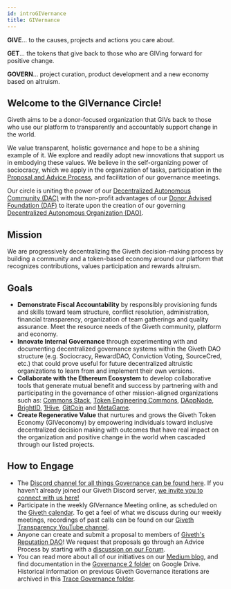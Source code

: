 ```yaml
---
id: introGIVernance
title: GIVernance
---
```


**GIVE**… to the causes, projects and actions you care about.

**GET**… the tokens that give back to those who are GIVing forward for positive change.

**GOVERN**… project curation, product development and a new economy based on altruism.

## Welcome to the GIVernance Circle!

Giveth aims to be a donor-focused organization that GIVs back to those who use our platform to transparently and accountably support change in the world.

We value transparent, holistic governance and hope to be a shining example of it. We explore and readily adopt new innovations that support us in embodying these values. We believe in the self-organizing power of sociocracy, which we apply in the organization of tasks, participation in the [Proposal and Advice Process](https://forum.giveth.io/c/givernance/proposals), and facilitation of our governance meetings.

Our circle is uniting the power of our [Decentralized Autonomous Community (DAC)](https://trace.giveth.io/community/giveth-dac) with the non-profit advantages of our [Donor Advised Foundation (DAF)](https://www.sdgimpactfund.org/giveth-foundation) to iterate upon the creation of our governing [Decentralized Autonomous Organization (DAO)](https://aragon.1hive.org/#/giveth/).

## Mission

We are progressively decentralizing the Giveth decision-making process by building a community and a token-based economy around our platform that recognizes contributions, values participation and rewards altruism.

## Goals

- **Demonstrate Fiscal Accountability** by responsibly provisioning funds and skills toward team structure, conflict resolution, administration, financial transparency, organization of team gatherings and quality assurance. Meet the resource needs of the Giveth community, platform and economy.
- **Innovate Internal Governance** through experimenting with and documenting decentralized governance systems within the Giveth DAO structure (e.g. Sociocracy, RewardDAO, Conviction Voting, SourceCred, etc.) that could prove useful for future decentralized altruistic organizations to learn from and implement their own versions.
- **Collaborate with the Ethereum Ecosystem** to develop collaborative tools that generate mutual benefit and success by partnering with and participating in the governance of other mission-aligned organizations such as: [Commons Stack](https://commonsstack.org/), [Token Engineering Commons](https://forum.tecommons.org/),  [DAppNode](https://dappnode.io/),  [BrightID](https://www.brightid.org/),  [1Hive](https://about.1hive.org/),  [GitCoin](https://gitcoin.co/) and [MetaGame](https://wiki.metagame.wtf/).
- **Create Regenerative Value** that nurtures and grows the Giveth Token Economy (GIVeconomy) by empowering individuals toward inclusive decentralized decision making with outcomes that have real impact on the organization and positive change in the world when cascaded through our listed projects.

## How to Engage

- The [Discord channel for all things Governance can be found here](https://discord.com/channels/679428761438912522/762764762164887562). If you haven’t already joined our Giveth Discord server, [we invite you to connect with us here!](https://discord.gg/965AGEaz)
- Participate in the weekly GIVernance Meeting online, as scheduled on the [Giveth calendar](https://calendar.google.com/calendar/embed?src=givethdotio%40gmail.com&ctz=America%2FCosta_Rica). To get a feel of what we discuss during our weekly meetings, recordings of past calls can be found on our [Giveth Transparency YouTube channel](https://www.youtube.com/channel/UCdqmP4axeI1hNmX20aZsOwg).
- Anyone can create and submit a proposal to members of [Giveth's Reputation DAO](https://aragon.1hive.org/#/giveth/)! We request that proposals go through an Advice Process by starting with a [discussion on our Forum](https://forum.giveth.io/).
- You can read more about all of our initiatives on our [Medium blog](https://medium.com/giveth/), and find documentation in the [Governance 2 folder](https://drive.google.com/drive/folders/1Jv2xcYsbMTqmUtDOfWV6yT0vy51PVW1J?usp=sharing) on Google Drive. Historical information on previous Giveth Governance iterations are archived in this [Trace Governance folder](https://drive.google.com/drive/folders/15LF6NQx9KJDRtT1hACKIrNFr1rwAbAgZ?usp=sharing).
